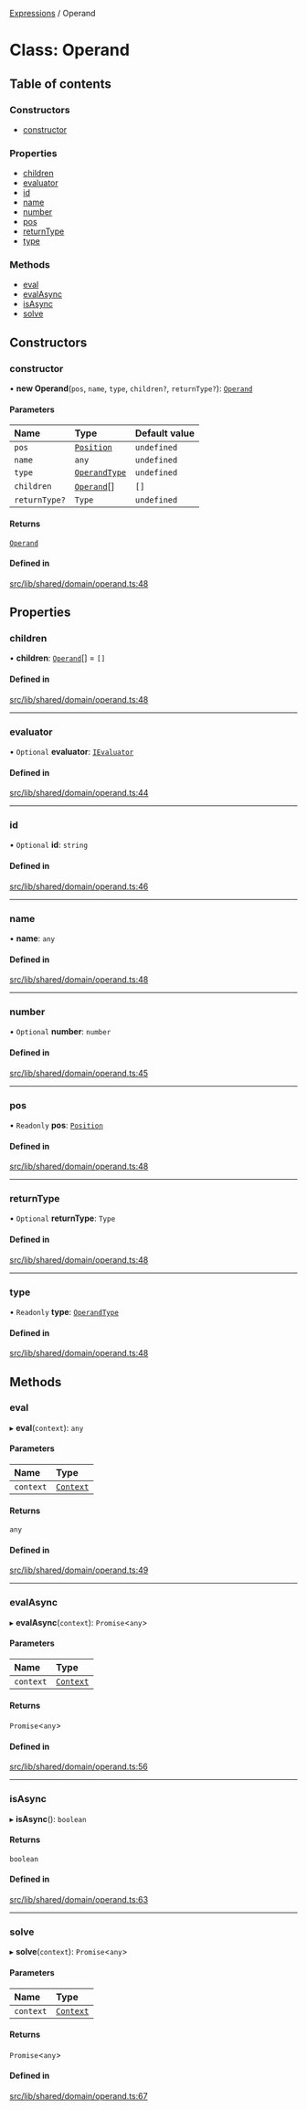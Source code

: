 [Expressions](../README.md) / Operand

# Class: Operand

## Table of contents

### Constructors

- [constructor](Operand.md#constructor)

### Properties

- [children](Operand.md#children)
- [evaluator](Operand.md#evaluator)
- [id](Operand.md#id)
- [name](Operand.md#name)
- [number](Operand.md#number)
- [pos](Operand.md#pos)
- [returnType](Operand.md#returntype)
- [type](Operand.md#type)

### Methods

- [eval](Operand.md#eval)
- [evalAsync](Operand.md#evalasync)
- [isAsync](Operand.md#isasync)
- [solve](Operand.md#solve)

## Constructors

### constructor

• **new Operand**(`pos`, `name`, `type`, `children?`, `returnType?`): [`Operand`](Operand.md)

#### Parameters

| Name | Type | Default value |
| :------ | :------ | :------ |
| `pos` | [`Position`](Position.md) | `undefined` |
| `name` | `any` | `undefined` |
| `type` | [`OperandType`](../enums/OperandType.md) | `undefined` |
| `children` | [`Operand`](Operand.md)[] | `[]` |
| `returnType?` | `Type` | `undefined` |

#### Returns

[`Operand`](Operand.md)

#### Defined in

[src/lib/shared/domain/operand.ts:48](https://github.com/data7expressions/3xpr/blob/e9bbe90/src/lib/shared/domain/operand.ts#L48)

## Properties

### children

• **children**: [`Operand`](Operand.md)[] = `[]`

#### Defined in

[src/lib/shared/domain/operand.ts:48](https://github.com/data7expressions/3xpr/blob/e9bbe90/src/lib/shared/domain/operand.ts#L48)

___

### evaluator

• `Optional` **evaluator**: [`IEvaluator`](../interfaces/IEvaluator.md)

#### Defined in

[src/lib/shared/domain/operand.ts:44](https://github.com/data7expressions/3xpr/blob/e9bbe90/src/lib/shared/domain/operand.ts#L44)

___

### id

• `Optional` **id**: `string`

#### Defined in

[src/lib/shared/domain/operand.ts:46](https://github.com/data7expressions/3xpr/blob/e9bbe90/src/lib/shared/domain/operand.ts#L46)

___

### name

• **name**: `any`

#### Defined in

[src/lib/shared/domain/operand.ts:48](https://github.com/data7expressions/3xpr/blob/e9bbe90/src/lib/shared/domain/operand.ts#L48)

___

### number

• `Optional` **number**: `number`

#### Defined in

[src/lib/shared/domain/operand.ts:45](https://github.com/data7expressions/3xpr/blob/e9bbe90/src/lib/shared/domain/operand.ts#L45)

___

### pos

• `Readonly` **pos**: [`Position`](Position.md)

#### Defined in

[src/lib/shared/domain/operand.ts:48](https://github.com/data7expressions/3xpr/blob/e9bbe90/src/lib/shared/domain/operand.ts#L48)

___

### returnType

• `Optional` **returnType**: `Type`

#### Defined in

[src/lib/shared/domain/operand.ts:48](https://github.com/data7expressions/3xpr/blob/e9bbe90/src/lib/shared/domain/operand.ts#L48)

___

### type

• `Readonly` **type**: [`OperandType`](../enums/OperandType.md)

#### Defined in

[src/lib/shared/domain/operand.ts:48](https://github.com/data7expressions/3xpr/blob/e9bbe90/src/lib/shared/domain/operand.ts#L48)

## Methods

### eval

▸ **eval**(`context`): `any`

#### Parameters

| Name | Type |
| :------ | :------ |
| `context` | [`Context`](Context.md) |

#### Returns

`any`

#### Defined in

[src/lib/shared/domain/operand.ts:49](https://github.com/data7expressions/3xpr/blob/e9bbe90/src/lib/shared/domain/operand.ts#L49)

___

### evalAsync

▸ **evalAsync**(`context`): `Promise`\<`any`\>

#### Parameters

| Name | Type |
| :------ | :------ |
| `context` | [`Context`](Context.md) |

#### Returns

`Promise`\<`any`\>

#### Defined in

[src/lib/shared/domain/operand.ts:56](https://github.com/data7expressions/3xpr/blob/e9bbe90/src/lib/shared/domain/operand.ts#L56)

___

### isAsync

▸ **isAsync**(): `boolean`

#### Returns

`boolean`

#### Defined in

[src/lib/shared/domain/operand.ts:63](https://github.com/data7expressions/3xpr/blob/e9bbe90/src/lib/shared/domain/operand.ts#L63)

___

### solve

▸ **solve**(`context`): `Promise`\<`any`\>

#### Parameters

| Name | Type |
| :------ | :------ |
| `context` | [`Context`](Context.md) |

#### Returns

`Promise`\<`any`\>

#### Defined in

[src/lib/shared/domain/operand.ts:67](https://github.com/data7expressions/3xpr/blob/e9bbe90/src/lib/shared/domain/operand.ts#L67)
